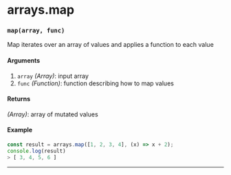 # arrays.map

<!-- div class="doc-container" -->

<!-- div -->


<!-- div -->

<h3 id="maparray-func"><code>map(array, func)</code></h3>

Map iterates over an array of values and applies a function to each value

#### Arguments
1. `array` *(Array)*: input array
2. `func` *(Function)*: function describing how to map values

#### Returns
*(Array)*: array of mutated values

#### Example
```js
const result = arrays.map([1, 2, 3, 4], (x) => x + 2);
console.log(result)
> [ 3, 4, 5, 6 ]
```
---

<!-- /div -->

<!-- /div -->

<!-- /div -->
